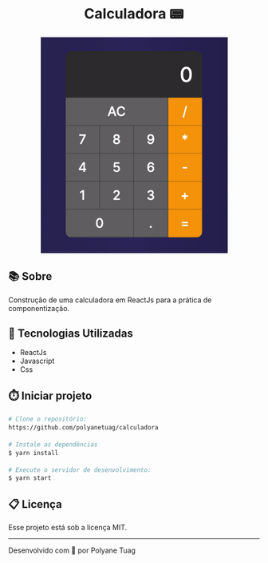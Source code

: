 <h1 align="center">Calculadora 📟
</h1>

<div align="center">
    <img width='375' src="./public/demo.gif">
</div>

## 📚 Sobre
Construção de uma calculadora em ReactJs para a prática de componentização.

## 🚀 Tecnologias Utilizadas
- ReactJs
- Javascript
- Css
## ⏱️ Iniciar projeto

```bash
# Clone o repositório:
https://github.com/polyanetuag/calculadora

# Instale as dependências
$ yarn install

# Execute o servidor de desenvolvimento:
$ yarn start

```

## 📋 Licença
Esse projeto está sob a licença MIT. 

---

Desenvolvido com 💜 por Polyane Tuag
